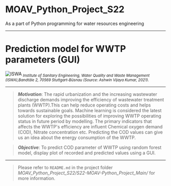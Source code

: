# MOAV_Python_Project_S22
As a part of Python programming for water resources engineering
***
# Prediction model for WWTP parameters (GUI)

![ISWA](https://github.com/IamAshwinVKumar/MOAV_Python_Project_S22/blob/main/S22-MOAV-Python_Project_Main/Images/ISWA_image.jpg)
*<sub>Institute of Sanitary Engineering, Water Quality and Waste Management (ISWA),Bandtäle 2, 70569 Stuttgart-Büsnau (Source: Ashwin Vijaya Kumar, 2021).</sub>*

***

> ***Motivation***: The rapid urbanization and the increasing wastewater discharge demands improving the efficiency of wastewater treatment plants (WWTP).This can help reduce operating costs and helps towards sustainable goals. Machine learning is considered the latest solution for exploring the possibilities of improving WWTP operating status in future period by modelling. The primary indicators that affects the WWTP's efficiency are influent Chemical oxygen demand (COD), Nitrate concentration etc. Predicting the COD values can give us an idea about the energy consumption of the WWTP.  

> ***Objective***: To predict COD parameter of WWTP using random forest model, display plot of recorded and predicted values using a GUI. 
***
> Please refer to `README.md` in the project folder *MOAV_Python_Project_S22/S22-MOAV-Python_Project_Main/* for more information.
